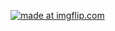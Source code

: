 

<a href="https://imgflip.com/gif/343ccb"><img src="https://i.imgflip.com/343ccb.gif" title="made at imgflip.com"/></a>
